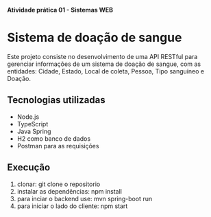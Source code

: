 **Atividade prática 01 - Sistemas WEB**
# Sistema de doação de sangue 
Este projeto consiste no desenvolvimento de uma API RESTful para gerenciar informações de um sistema de doação de sangue, com as entidades: Cidade, Estado, Local de coleta, Pessoa, Tipo sanguíneo e Doação.

## Tecnologias utilizadas
- Node.js
- TypeScript
- Java Spring
- H2 como banco de dados
- Postman para as requisições
  
## Execução
1. clonar: git clone o repositorio
2. instalar as dependências: npm install
3. para inciar o backend use: mvn spring-boot run
4. para iniciar o lado do cliente: npm start
